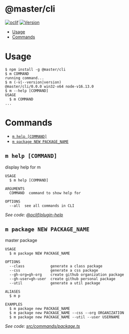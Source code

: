 @master/cli
===========



[![oclif](https://img.shields.io/badge/cli-oclif-brightgreen.svg)](https://oclif.io)
[![Version](https://img.shields.io/npm/v/@master/cli.svg)](https://npmjs.org/package/@master/cli)

<!-- toc -->
* [Usage](#usage)
* [Commands](#commands)
<!-- tocstop -->
# Usage
<!-- usage -->
```sh-session
$ npm install -g @master/cli
$ m COMMAND
running command...
$ m (-v|--version|version)
@master/cli/0.0.0 win32-x64 node-v16.13.0
$ m --help [COMMAND]
USAGE
  $ m COMMAND
...
```
<!-- usagestop -->
# Commands
<!-- commands -->
* [`m help [COMMAND]`](#m-help-command)
* [`m package NEW PACKAGE_NAME`](#m-package-new-package_name)

## `m help [COMMAND]`

display help for m

```
USAGE
  $ m help [COMMAND]

ARGUMENTS
  COMMAND  command to show help for

OPTIONS
  --all  see all commands in CLI
```

_See code: [@oclif/plugin-help](https://github.com/oclif/plugin-help/blob/v3.2.14/src/commands/help.ts)_

## `m package NEW PACKAGE_NAME`

master package

```
USAGE
  $ m package NEW PACKAGE_NAME

OPTIONS
  --class            generate a class package
  --css              generate a css package
  --gh-org=gh-org    create github organization package
  --gh-user=gh-user  create github personal package
  --util             generate a util package

ALIASES
  $ m p

EXAMPLES
  $ m package new PACKAGE_NAME
  $ m package new PACKAGE_NAME --css --org ORGANIZATION
  $ m package new PACKAGE_NAME --util --user USERNAME
```

_See code: [src/commands/package.ts](https://github.com/master-style/cli/blob/v0.0.0/src/commands/package.ts)_
<!-- commandsstop -->
